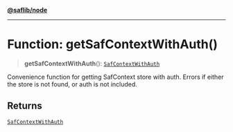 [**@saflib/node**](../index.md)

***

# Function: getSafContextWithAuth()

> **getSafContextWithAuth**(): [`SafContextWithAuth`](../interfaces/SafContextWithAuth.md)

Convenience function for getting SafContext store with auth. Errors if either
the store is not found, or auth is not included.

## Returns

[`SafContextWithAuth`](../interfaces/SafContextWithAuth.md)
